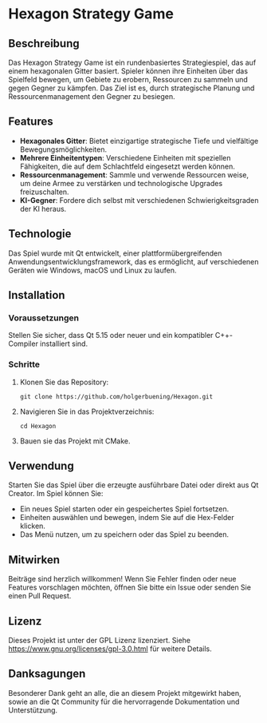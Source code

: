 # Hexagon Strategy Game

## Beschreibung

Das Hexagon Strategy Game ist ein rundenbasiertes Strategiespiel, das auf einem hexagonalen Gitter basiert. Spieler können ihre Einheiten über das Spielfeld bewegen, um Gebiete zu erobern, Ressourcen zu sammeln und gegen Gegner zu kämpfen. Das Ziel ist es, durch strategische Planung und Ressourcenmanagement den Gegner zu besiegen.

## Features

- **Hexagonales Gitter**: Bietet einzigartige strategische Tiefe und vielfältige Bewegungsmöglichkeiten.
- **Mehrere Einheitentypen**: Verschiedene Einheiten mit speziellen Fähigkeiten, die auf dem Schlachtfeld eingesetzt werden können.
- **Ressourcenmanagement**: Sammle und verwende Ressourcen weise, um deine Armee zu verstärken und technologische Upgrades freizuschalten.
- **KI-Gegner**: Fordere dich selbst mit verschiedenen Schwierigkeitsgraden der KI heraus.

## Technologie

Das Spiel wurde mit Qt entwickelt, einer plattformübergreifenden Anwendungsentwicklungsframework, das es ermöglicht, auf verschiedenen Geräten wie Windows, macOS und Linux zu laufen.

## Installation

### Voraussetzungen

Stellen Sie sicher, dass Qt 5.15 oder neuer und ein kompatibler C++-Compiler installiert sind. 

### Schritte

1. Klonen Sie das Repository:
   ```
   git clone https://github.com/holgerbuening/Hexagon.git
   ```
2. Navigieren Sie in das Projektverzeichnis:
   ```
   cd Hexagon
   ```
3. Bauen sie das Projekt mit CMake.

## Verwendung

Starten Sie das Spiel über die erzeugte ausführbare Datei oder direkt aus Qt Creator. Im Spiel können Sie:

- Ein neues Spiel starten oder ein gespeichertes Spiel fortsetzen.
- Einheiten auswählen und bewegen, indem Sie auf die Hex-Felder klicken.
- Das Menü nutzen, um zu speichern oder das Spiel zu beenden.

## Mitwirken

Beiträge sind herzlich willkommen! Wenn Sie Fehler finden oder neue Features vorschlagen möchten, öffnen Sie bitte ein Issue oder senden Sie einen Pull Request.

## Lizenz

Dieses Projekt ist unter der GPL Lizenz lizenziert. Siehe https://www.gnu.org/licenses/gpl-3.0.html für weitere Details.

## Danksagungen

Besonderer Dank geht an alle, die an diesem Projekt mitgewirkt haben, sowie an die Qt Community für die hervorragende Dokumentation und Unterstützung.
